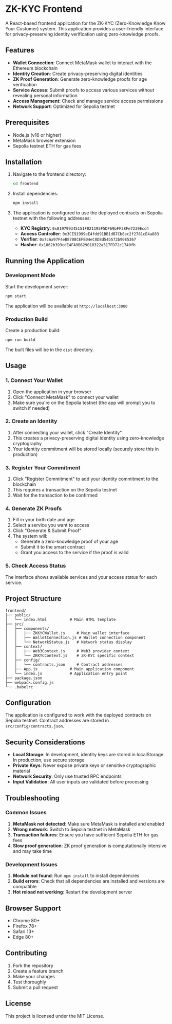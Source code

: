 # ZK-KYC Frontend

A React-based frontend application for the ZK-KYC (Zero-Knowledge Know Your Customer) system. This application provides a user-friendly interface for privacy-preserving identity verification using zero-knowledge proofs.

## Features

- **Wallet Connection**: Connect MetaMask wallet to interact with the Ethereum blockchain
- **Identity Creation**: Create privacy-preserving digital identities
- **ZK Proof Generation**: Generate zero-knowledge proofs for age verification
- **Service Access**: Submit proofs to access various services without revealing personal information
- **Access Management**: Check and manage service access permissions
- **Network Support**: Optimized for Sepolia testnet

## Prerequisites

- Node.js (v16 or higher)
- MetaMask browser extension
- Sepolia testnet ETH for gas fees

## Installation

1. Navigate to the frontend directory:
   ```bash
   cd frontend
   ```

2. Install dependencies:
   ```bash
   npm install
   ```

3. The application is configured to use the deployed contracts on Sepolia testnet with the following addresses:
   - **KYC Registry**: `0x819799345151F021195F5DF69bFF38Fe7239Ecd4`
   - **Access Controller**: `0x3CE91999eE4fdd91BB1dB7Cb8ec2f2781cE4a883`
   - **Verifier**: `0x7cAa97F4eB8708CEFB04eC8D8d54b572b90E5367`
   - **Hasher**: `0x1862b393cdE4FA9B629018322a517FD72c1740fb`

## Running the Application

### Development Mode

Start the development server:
```bash
npm start
```

The application will be available at `http://localhost:3000`

### Production Build

Create a production build:
```bash
npm run build
```

The built files will be in the `dist` directory.

## Usage

### 1. Connect Your Wallet

1. Open the application in your browser
2. Click "Connect MetaMask" to connect your wallet
3. Make sure you're on the Sepolia testnet (the app will prompt you to switch if needed)

### 2. Create an Identity

1. After connecting your wallet, click "Create Identity"
2. This creates a privacy-preserving digital identity using zero-knowledge cryptography
3. Your identity commitment will be stored locally (securely store this in production)

### 3. Register Your Commitment

1. Click "Register Commitment" to add your identity commitment to the blockchain
2. This requires a transaction on the Sepolia testnet
3. Wait for the transaction to be confirmed

### 4. Generate ZK Proofs

1. Fill in your birth date and age
2. Select a service you want to access
3. Click "Generate & Submit Proof"
4. The system will:
   - Generate a zero-knowledge proof of your age
   - Submit it to the smart contract
   - Grant you access to the service if the proof is valid

### 5. Check Access Status

The interface shows available services and your access status for each service.

## Project Structure

```
frontend/
├── public/
│   └── index.html          # Main HTML template
├── src/
│   ├── components/
│   │   ├── ZKKYCWallet.js     # Main wallet interface
│   │   ├── WalletConnection.js # Wallet connection component
│   │   └── NetworkStatus.js   # Network status display
│   ├── context/
│   │   ├── Web3Context.js     # Web3 provider context
│   │   └── ZKKYCContext.js    # ZK-KYC specific context
│   ├── config/
│   │   └── contracts.json     # Contract addresses
│   ├── App.js              # Main application component
│   └── index.js            # Application entry point
├── package.json
├── webpack.config.js
└── .babelrc
```

## Configuration

The application is configured to work with the deployed contracts on Sepolia testnet. Contract addresses are stored in `src/config/contracts.json`.

## Security Considerations

- **Local Storage**: In development, identity keys are stored in localStorage. In production, use secure storage
- **Private Keys**: Never expose private keys or sensitive cryptographic material
- **Network Security**: Only use trusted RPC endpoints
- **Input Validation**: All user inputs are validated before processing

## Troubleshooting

### Common Issues

1. **MetaMask not detected**: Make sure MetaMask is installed and enabled
2. **Wrong network**: Switch to Sepolia testnet in MetaMask
3. **Transaction failures**: Ensure you have sufficient Sepolia ETH for gas fees
4. **Slow proof generation**: ZK proof generation is computationally intensive and may take time

### Development Issues

1. **Module not found**: Run `npm install` to install dependencies
2. **Build errors**: Check that all dependencies are installed and versions are compatible
3. **Hot reload not working**: Restart the development server

## Browser Support

- Chrome 80+
- Firefox 78+
- Safari 13+
- Edge 80+

## Contributing

1. Fork the repository
2. Create a feature branch
3. Make your changes
4. Test thoroughly
5. Submit a pull request

## License

This project is licensed under the MIT License.